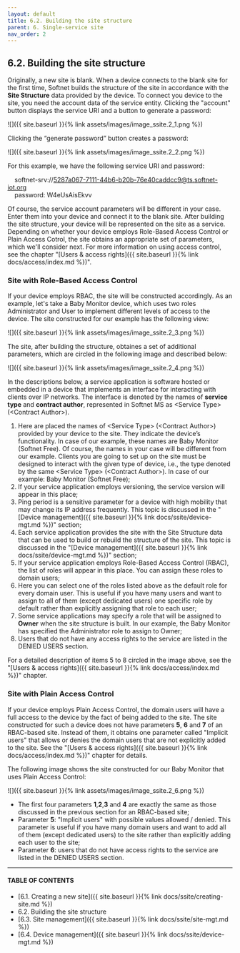 ```yaml
---
layout: default
title: 6.2. Building the site structure
parent: 6. Single-service site
nav_order: 2
---
```


## 6.2. Building the site structure

Originally, a new site is blank. When a device connects to the blank site for the first time, Softnet builds the structure of the site in accordance with the **Site Structure** data provided by the device. To connect you device to the site, you need the account data of the service entity. Clicking the "<span class="text-cyan">account</span>" button displays the service URI and a button to generate a password:

![]({{ site.baseurl }}{% link assets/images/image_ssite.2_1.png %})

Clicking the “<span class="text-green">generate password</span>” button creates a password:

![]({{ site.baseurl }}{% link assets/images/image_ssite.2_2.png %})

For this example, we have the following service URI and password:  

&nbsp;&nbsp;&nbsp;&nbsp;softnet-srv://5287a067-7111-44b6-b20b-76e40caddcc9@ts.softnet-iot.org  
&nbsp;&nbsp;&nbsp;&nbsp;<span class="text-orange">password:</span> W4eUsAisEkvv  

Of course, the service account parameters will be different in your case. Enter them into your device and connect it to the blank site. After building the site structure, your device will be represented on the site as a service. Depending on whether your device employs Role-Based Access Control or Plain Access Cotrol, the site obtains an appropriate set of parameters, which we'll consider next. For more information on using access control, see the chapter "[Users & access rights]({{ site.baseurl }}{% link docs/access/index.md %})".

### Site with Role-Based Access Control

If your device employs RBAC, the site will be constructed accordingly. As an example, let's take a Baby Monitor device, which uses two roles <span class="text-role">Administrator</span> and <span class="text-role">User</span> to implement different levels of access to the device. The site constructed for our example has the following view:

![]({{ site.baseurl }}{% link assets/images/image_ssite.2_3.png %})

The site, after building the structure, obtaines a set of additional parameters, which are circled in the following image and described below:  

![]({{ site.baseurl }}{% link assets/images/image_ssite.2_4.png %})

In the descriptions below, a service application is software hosted or embedded in a device that implements an interface for interacting with clients over IP networks. The interface is denoted by the names of **service type** and **contract author**, represented in Softnet MS as &lt;<span class="text-st">Service Type</span>&gt; (&lt;<span class="text-st">Contract Author</span>&gt;).  

1.	Here are placed the names of &lt;<span class="text-st">Service Type</span>&gt; (&lt;<span class="text-st">Contract Author</span>&gt;) provided by your device to the site. They indicate the device’s functionality. In case of our example, these names are <span class="text-st">Baby Monitor</span> (<span class="text-st">Softnet Free</span>). Of course, the names in your case will be different from our example. Clients you are going to set up on the site must be designed to interact with the given type of device, i.e., the type denoted by the same &lt;<span class="text-st">Service Type</span>&gt; (&lt;<span class="text-st">Contract Author</span>&gt;). In case of our example: <span class="text-st">Baby Monitor</span> (<span class="text-st">Softnet Free</span>);  
2.	If your service application employs versioning, the service version will appear in this place;  
3.  Ping period is a sensitive parameter for a device with high mobility that may change its IP address frequently. This topic is discussed in the "[Device management]({{ site.baseurl }}{% link docs/ssite/device-mgt.md %})" section;  
4.  Each service application provides the site with the Site Structure data that can be used to build or rebuild the structure of the site. This topic is discussed in the "[Device management]({{ site.baseurl }}{% link docs/ssite/device-mgt.md %})" section;
5.	If your service application employs Role-Based Access Control (RBAC), the list of roles will appear in this place. You can assign these roles to domain users;  
6.	Here you can select one of the roles listed above as the default role for every domain user. This is useful if you have many users and want to assign to all of them (except dedicated users) one specific role by default rather than explicitly assigning that role to each user;
7.  Some service applications may specify a role that will be assigned to **Owner** when the site structure is built. In our example, the Baby Monitor has specified the <span class="text-role">Administrator</span> role to assign to Owner;  
8.	Users that do not have any access rights to the service are listed in the <span class="text-red">DENIED USERS</span> section.  

For a detailed description of items 5 to 8 circled in the image above, see the "[Users & access rights]({{ site.baseurl }}{% link docs/access/index.md %})" chapter.  

### Site with Plain Access Control

If your device employs Plain Access Control, the domain users will have a full access to the device by the fact of being added to the site. The site constructed for such a device does not have parameters **5**, **6** and **7** of an RBAC-based site. Instead of them, it obtains one parameter called "Implicit users" that allows or denies the domain users that are not explicitly added to the site. See the "[Users & access rights]({{ site.baseurl }}{% link docs/access/index.md %})" chapter for details.  

The following image shows the site constructed for our Baby Monitor that uses Plain Access Control:

![]({{ site.baseurl }}{% link assets/images/image_ssite.2_6.png %})

*  The first four parameters **1**,**2**,**3** and **4** are exactly the same as those discussed in the previous section for an RBAC-based site;
*  Parameter **5**: "Implicit users" with possible values <span class="text-green">allowed</span> / <span class="text-red">denied</span>. This parameter is useful if you have many domain users and want to add all of them (except dedicated users) to the site rather than explicitly adding each user to the site;
*  Parameter **6**: users that do not have access rights to the service are listed in the <span class="text-red">DENIED USERS</span> section.  

---
#### TABLE OF CONTENTS
* [6.1. Creating a new site]({{ site.baseurl }}{% link docs/ssite/creating-site.md %})
* 6.2. Building the site structure
* [6.3. Site management]({{ site.baseurl }}{% link docs/ssite/site-mgt.md %})
* [6.4. Device management]({{ site.baseurl }}{% link docs/ssite/device-mgt.md %})
